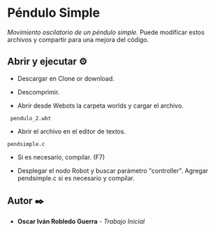 # Péndulo Simple
_Movimiento oscilatorio de un péndulo simple._
Puede modificar estos archivos y compartir para una mejora del código.

## Abrir y ejecutar ⚙️
* Descargar en Clone or download.

* Descomprimir.

* Abrir desde Webots la carpeta worlds y cargar el archivo.
```
 pendulo_2.wbt
```

* Abrir el archivo en el editor de textos.
```
pendsimple.c
```

* Si es necesario, compilar. (F7)

* Desplegar el nodo Robot y buscar parámetro "controller". Agregar pendsimple.c si es necesario y compilar.

## Autor ✒️

* **Oscar Iván Robledo Guerra** - *Trabajo Inicial* 
